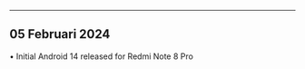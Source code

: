 ---------------
05 Februari 2024
---------------

• Initial Android 14 released for Redmi Note 8 Pro
